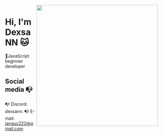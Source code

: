<img align="right" width="400" height="400" src="https://encrypted-tbn0.gstatic.com/images?q=tbn:ANd9GcSIAMHEZq11dCP-F1hf2SA0rZzzZohyX3gmoA&s">


# Hi, I'm DexsaNN :cat:

📝JavaScript beginner developer

## Social media :mailbox_with_no_mail:

:mailbox_with_no_mail: Discord: dexsann.
:mailbox_with_no_mail: E-mail: janguc222@gmail.com
